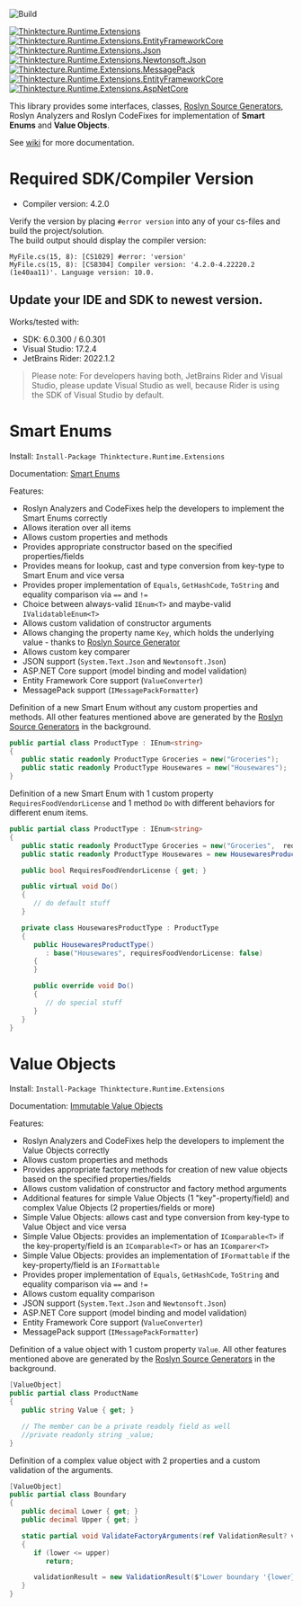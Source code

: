 ![Build](https://github.com/PawelGerr/Thinktecture.Runtime.Extensions/workflows/CI/badge.svg?branch=master)


[![Thinktecture.Runtime.Extensions](https://img.shields.io/nuget/vpre/Thinktecture.Runtime.Extensions.svg?maxAge=60&label=Thinktecture.Runtime.Extensions)](https://www.nuget.org/packages/Thinktecture.Runtime.Extensions/)  
[![Thinktecture.Runtime.Extensions.EntityFrameworkCore](https://img.shields.io/nuget/vpre/Thinktecture.Runtime.Extensions.EntityFrameworkCore.svg?maxAge=60&label=Thinktecture.Runtime.Extensions.EntityFrameworkCore)](https://www.nuget.org/packages/Thinktecture.Runtime.Extensions.EntityFrameworkCore/)  
[![Thinktecture.Runtime.Extensions.Json](https://img.shields.io/nuget/vpre/Thinktecture.Runtime.Extensions.Json.svg?maxAge=60&label=Thinktecture.Runtime.Extensions.Json)](https://www.nuget.org/packages/Thinktecture.Runtime.Extensions.Newtonsoft.Json/)  
[![Thinktecture.Runtime.Extensions.Newtonsoft.Json](https://img.shields.io/nuget/vpre/Thinktecture.Runtime.Extensions.Newtonsoft.Json.svg?maxAge=60&label=Thinktecture.Runtime.Extensions.Newtonsoft.Json)](https://www.nuget.org/packages/Thinktecture.Runtime.Extensions.Newtonsoft.Json/)  
[![Thinktecture.Runtime.Extensions.MessagePack](https://img.shields.io/nuget/vpre/Thinktecture.Runtime.Extensions.MessagePack.svg?maxAge=60&label=Thinktecture.Runtime.Extensions.MessagePack)](https://www.nuget.org/packages/Thinktecture.Runtime.Extensions.MessagePack.Json/)  
[![Thinktecture.Runtime.Extensions.EntityFrameworkCore](https://img.shields.io/nuget/vpre/Thinktecture.Runtime.Extensions.EntityFrameworkCore.svg?maxAge=60&label=Thinktecture.Runtime.Extensions.EntityFrameworkCore)](https://www.nuget.org/packages/Thinktecture.Runtime.Extensions.EntityFrameworkCore/)  
[![Thinktecture.Runtime.Extensions.AspNetCore](https://img.shields.io/nuget/vpre/Thinktecture.Runtime.Extensions.AspNetCore.svg?maxAge=60&label=Thinktecture.Runtime.Extensions.AspNetCore)](https://www.nuget.org/packages/Thinktecture.Runtime.Extensions.AspNetCore/)

This library provides some interfaces, classes, [Roslyn Source Generators](https://docs.microsoft.com/en-us/dotnet/csharp/roslyn-sdk/source-generators-overview), Roslyn Analyzers and Roslyn CodeFixes for implementation of **Smart Enums** and **Value Objects**.

See [wiki](https://github.com/PawelGerr/Thinktecture.Runtime.Extensions/wiki) for more documentation.

# Required SDK/Compiler Version
* Compiler version: 4.2.0

Verify the version by placing `#error version` into any of your cs-files and build the project/solution.  
The build output should display the compiler version:
```
MyFile.cs(15, 8): [CS1029] #error: 'version'
MyFile.cs(15, 8): [CS8304] Compiler version: '4.2.0-4.22220.2 (1e40aa11)'. Language version: 10.0.
```

## Update your IDE and SDK to newest version.  
Works/tested with:
* SDK: 6.0.300 / 6.0.301
* Visual Studio: 17.2.4
* JetBrains Rider: 2022.1.2

> Please note: For developers having both, JetBrains Rider and Visual Studio, please update Visual Studio as well, because Rider is using the SDK of Visual Studio by default.


# Smart Enums

Install: `Install-Package Thinktecture.Runtime.Extensions`

Documentation: [Smart Enums](https://github.com/PawelGerr/Thinktecture.Runtime.Extensions/wiki/Smart-Enums)

Features:
* Roslyn Analyzers and CodeFixes help the developers to implement the Smart Enums correctly
* Allows iteration over all items
* Allows custom properties and methods
* Provides appropriate constructor based on the specified properties/fields
* Provides means for lookup, cast and type conversion from key-type to Smart Enum and vice versa
* Provides proper implementation of `Equals`, `GetHashCode`, `ToString` and equality comparison via `==` and `!=`
* Choice between always-valid `IEnum<T>` and maybe-valid `IValidatableEnum<T>`
* Allows custom validation of constructor arguments
* Allows changing the property name `Key`, which holds the underlying value - thanks to [Roslyn Source Generator](https://docs.microsoft.com/en-us/dotnet/csharp/roslyn-sdk/source-generators-overview)
* Allows custom key comparer
* JSON support (`System.Text.Json` and `Newtonsoft.Json`)
* ASP.NET Core support (model binding and model validation)
* Entity Framework Core support (`ValueConverter`)
* MessagePack support (`IMessagePackFormatter`)

Definition of a new Smart Enum without any custom properties and methods. All other features mentioned above are generated by the [Roslyn Source Generators](https://docs.microsoft.com/en-us/dotnet/csharp/roslyn-sdk/source-generators-overview) in the background.

```C#
public partial class ProductType : IEnum<string>
{
   public static readonly ProductType Groceries = new("Groceries");
   public static readonly ProductType Housewares = new("Housewares");
}
```

Definition of a new Smart Enum with 1 custom property `RequiresFoodVendorLicense` and 1 method `Do` with different behaviors for different enum items.

```C#
public partial class ProductType : IEnum<string>
{
   public static readonly ProductType Groceries = new("Groceries",  requiresFoodVendorLicense: true);
   public static readonly ProductType Housewares = new HousewaresProductType();

   public bool RequiresFoodVendorLicense { get; }

   public virtual void Do()
   {
      // do default stuff
   }

   private class HousewaresProductType : ProductType
   {
      public HousewaresProductType()
         : base("Housewares", requiresFoodVendorLicense: false)
      {
      }

      public override void Do()
      {
         // do special stuff
      }
   }
}
```

# Value Objects

Install: `Install-Package Thinktecture.Runtime.Extensions`

Documentation: [Immutable Value Objects](https://github.com/PawelGerr/Thinktecture.Runtime.Extensions/wiki/Immutable-Value-Objects)

Features:
* Roslyn Analyzers and CodeFixes help the developers to implement the Value Objects correctly
* Allows custom properties and methods
* Provides appropriate factory methods for creation of new value objects based on the specified properties/fields
* Allows custom validation of constructor and factory method arguments
* Additional features for simple Value Objects (1 "key"-property/field) and complex Value Objects (2 properties/fields or more)
* Simple Value Objects: allows cast and type conversion from key-type to Value Object and vice versa
* Simple Value Objects: provides an implementation of `IComparable<T>` if the key-property/field is an `IComparable<T>` or has an `IComparer<T>`
* Simple Value Objects: provides an implementation of `IFormattable` if the key-property/field is an `IFormattable`
* Provides proper implementation of `Equals`, `GetHashCode`, `ToString` and equality comparison via `==` and `!=`
* Allows custom equality comparison
* JSON support (`System.Text.Json` and `Newtonsoft.Json`)
* ASP.NET Core support (model binding and model validation)
* Entity Framework Core support (`ValueConverter`)
* MessagePack support (`IMessagePackFormatter`)

Definition of a value object with 1 custom property `Value`. All other features mentioned above are generated by the [Roslyn Source Generators](https://docs.microsoft.com/en-us/dotnet/csharp/roslyn-sdk/source-generators-overview) in the background.

```C#
[ValueObject]
public partial class ProductName
{
   public string Value { get; }

   // The member can be a private readoly field as well
   //private readonly string _value;
}
```

Definition of a complex value object with 2 properties and a custom validation of the arguments.

```C#
[ValueObject]
public partial class Boundary
{
   public decimal Lower { get; }
   public decimal Upper { get; }

   static partial void ValidateFactoryArguments(ref ValidationResult? validationResult, ref decimal lower, ref decimal upper)
   {
      if (lower <= upper)
         return;

      validationResult = new ValidationResult($"Lower boundary '{lower}' must be less than upper boundary '{upper}'");
   }
}
```
